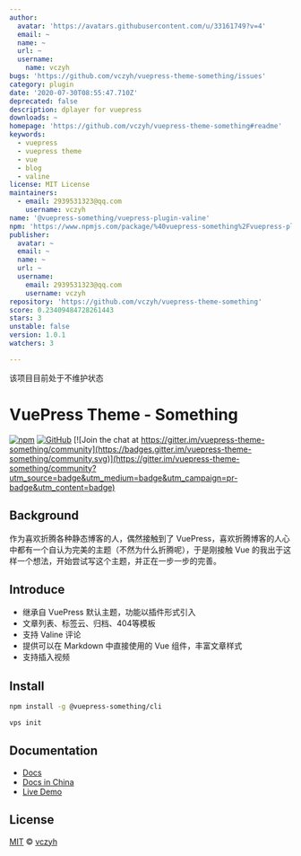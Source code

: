 ```yaml
---
author:
  avatar: 'https://avatars.githubusercontent.com/u/33161749?v=4'
  email: ~
  name: ~
  url: ~
  username:
    name: vczyh
bugs: 'https://github.com/vczyh/vuepress-theme-something/issues'
category: plugin
date: '2020-07-30T08:55:47.710Z'
deprecated: false
description: dplayer for vuepress
downloads: ~
homepage: 'https://github.com/vczyh/vuepress-theme-something#readme'
keywords:
  - vuepress
  - vuepress theme
  - vue
  - blog
  - valine
license: MIT License
maintainers:
  - email: 2939531323@qq.com
    username: vczyh
name: '@vuepress-something/vuepress-plugin-valine'
npm: 'https://www.npmjs.com/package/%40vuepress-something%2Fvuepress-plugin-valine'
publisher:
  avatar: ~
  email: ~
  name: ~
  url: ~
  username:
    email: 2939531323@qq.com
    username: vczyh
repository: 'https://github.com/vczyh/vuepress-theme-something'
score: 0.23409484728261443
stars: 3
unstable: false
version: 1.0.1
watchers: 3

---
```



该项目目前处于不维护状态

# VuePress Theme - Something

[![npm](https://img.shields.io/npm/v/vuepress-theme-something)](https://www.npmjs.com/package/vuepress-theme-something)
[![GitHub](https://img.shields.io/github/license/vczyh/vuepress-theme-something)](https://github.com/vczyh/vuepress-theme-something/blob/master/LICENSE)
[![Join the chat at https://gitter.im/vuepress-theme-something/community](https://badges.gitter.im/vuepress-theme-something/community.svg)](https://gitter.im/vuepress-theme-something/community?utm_source=badge&utm_medium=badge&utm_campaign=pr-badge&utm_content=badge)

## Background

作为喜欢折腾各种静态博客的人，偶然接触到了 VuePress，喜欢折腾博客的人心中都有一个自认为完美的主题（不然为什么折腾呢），于是刚接触 Vue 的我出于这样一个想法，开始尝试写这个主题，并正在一步一步的完善。

## Introduce

  - 继承自 VuePress 默认主题，功能以插件形式引入
  - 文章列表、标签云、归档、404等模板
  - 支持 Valine 评论
  - 提供可以在 Markdown 中直接使用的 Vue 组件，丰富文章样式
  - 支持插入视频


## Install

```bash
npm install -g @vuepress-something/cli
```

```bash
vps init
```

## Documentation

  - [Docs](https://vczyh.github.io/)
  - [Docs in China](http://vuepress-something.zhangeek.com/)
  - [Live Demo](http://zhangeek.com)

## License

[MIT](https://github.com/vczyh/vuepress-theme-something/blob/master/LICENSE) © [vczyh](https://github.com/vczyh)

